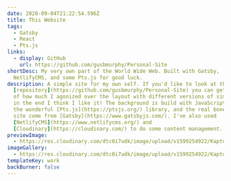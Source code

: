 ```yaml
---
date: 2020-09-04T21:22:54.596Z
title: This Website
tags:
  - Gatsby
  - React
  - Pts.js
links:
  - display: GitHub
    url: https://github.com/gusbmurphy/Personal-Site
shortDesc: My very own part of the World Wide Web. Built with Gatsby,
  NetlifyCMS, and some Pts.js for good luck.
description: A simple site for my own self. If you'd like to look at the
  [repository](https://github.com/gusbmurphy/Personal-Site) you can get an idea
  of how much I agonized over the layout with different versions of simple, but
  in the end I think I like it! The background is build with JavaScript using
  the wonderful [Pts.js](https://ptsjs.org/) library, and the real bones of the
  site come from [Gatsby](https://www.gatsbyjs.com/). I've also used
  [NetlifyCMS](https://www.netlifycms.org/) and
  [Cloudinary](https://cloudinary.com/) to do some content management.
previewImage:
  - https://res.cloudinary.com/dtc0i7udk/image/upload/v1599254922/Kapture_2020-09-04_at_16.20.18_xlwhwh.gif
imageGallery:
  - https://res.cloudinary.com/dtc0i7udk/image/upload/v1599254922/Kapture_2020-09-04_at_16.20.18_xlwhwh.gif
templateKey: work
backBurner: false
---
```

